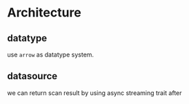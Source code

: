 # Architecture

## datatype

use `arrow` as datatype system.

## datasource

we can return scan result by using async streaming trait after


